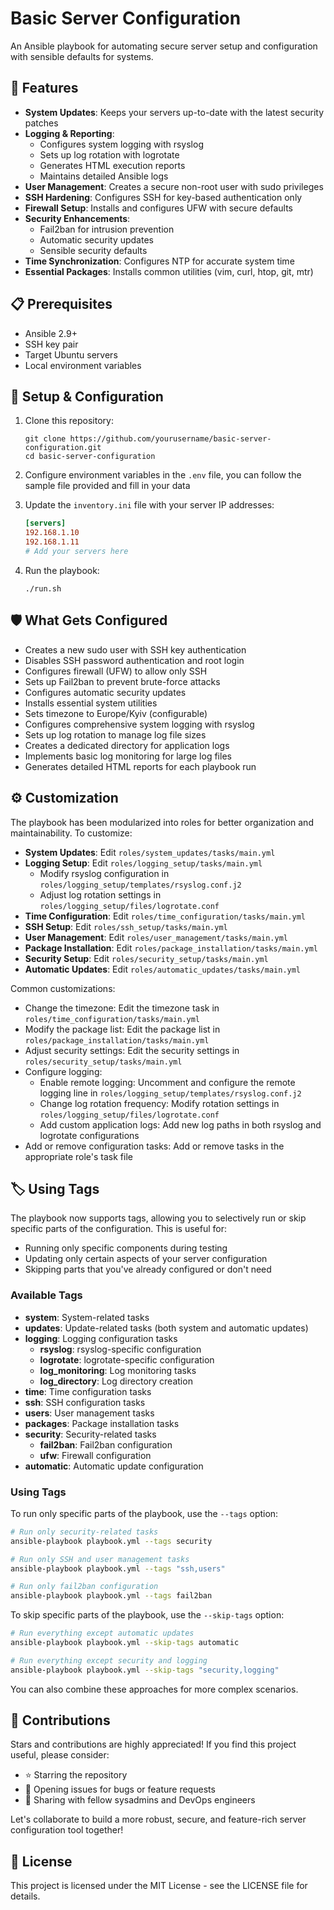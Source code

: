 # Basic Server Configuration

An Ansible playbook for automating secure server setup and configuration with sensible defaults for systems.

## 🚀 Features

- **System Updates**: Keeps your servers up-to-date with the latest security patches
- **Logging & Reporting**: 
  - Configures system logging with rsyslog
  - Sets up log rotation with logrotate
  - Generates HTML execution reports
  - Maintains detailed Ansible logs
- **User Management**: Creates a secure non-root user with sudo privileges
- **SSH Hardening**: Configures SSH for key-based authentication only
- **Firewall Setup**: Installs and configures UFW with secure defaults
- **Security Enhancements**:
  - Fail2ban for intrusion prevention
  - Automatic security updates
  - Sensible security defaults
- **Time Synchronization**: Configures NTP for accurate system time
- **Essential Packages**: Installs common utilities (vim, curl, htop, git, mtr)

## 📋 Prerequisites

- Ansible 2.9+
- SSH key pair
- Target Ubuntu servers
- Local environment variables

## 🔧 Setup & Configuration

1. Clone this repository:
   ```
   git clone https://github.com/yourusername/basic-server-configuration.git
   cd basic-server-configuration
   ```

2. Configure environment variables in the `.env` file, you can follow the sample file provided and fill in your data

3. Update the `inventory.ini` file with your server IP addresses:
   ```ini
   [servers]
   192.168.1.10
   192.168.1.11
   # Add your servers here
   ```

4. Run the playbook:
   ```
   ./run.sh
   ```

## 🛡️ What Gets Configured

- Creates a new sudo user with SSH key authentication
- Disables SSH password authentication and root login
- Configures firewall (UFW) to allow only SSH
- Sets up Fail2ban to prevent brute-force attacks
- Configures automatic security updates
- Installs essential system utilities
- Sets timezone to Europe/Kyiv (configurable)
- Configures comprehensive system logging with rsyslog
- Sets up log rotation to manage log file sizes
- Creates a dedicated directory for application logs
- Implements basic log monitoring for large log files
- Generates detailed HTML reports for each playbook run

## ⚙️ Customization

The playbook has been modularized into roles for better organization and maintainability. To customize:

- **System Updates**: Edit `roles/system_updates/tasks/main.yml`
- **Logging Setup**: Edit `roles/logging_setup/tasks/main.yml`
  - Modify rsyslog configuration in `roles/logging_setup/templates/rsyslog.conf.j2`
  - Adjust log rotation settings in `roles/logging_setup/files/logrotate.conf`
- **Time Configuration**: Edit `roles/time_configuration/tasks/main.yml`
- **SSH Setup**: Edit `roles/ssh_setup/tasks/main.yml`
- **User Management**: Edit `roles/user_management/tasks/main.yml`
- **Package Installation**: Edit `roles/package_installation/tasks/main.yml`
- **Security Setup**: Edit `roles/security_setup/tasks/main.yml`
- **Automatic Updates**: Edit `roles/automatic_updates/tasks/main.yml`

Common customizations:
- Change the timezone: Edit the timezone task in `roles/time_configuration/tasks/main.yml`
- Modify the package list: Edit the package list in `roles/package_installation/tasks/main.yml`
- Adjust security settings: Edit the security settings in `roles/security_setup/tasks/main.yml`
- Configure logging:
  - Enable remote logging: Uncomment and configure the remote logging line in `roles/logging_setup/templates/rsyslog.conf.j2`
  - Change log rotation frequency: Modify rotation settings in `roles/logging_setup/files/logrotate.conf`
  - Add custom application logs: Add new log paths in both rsyslog and logrotate configurations
- Add or remove configuration tasks: Add or remove tasks in the appropriate role's task file

## 🏷️ Using Tags

The playbook now supports tags, allowing you to selectively run or skip specific parts of the configuration. This is useful for:

- Running only specific components during testing
- Updating only certain aspects of your server configuration
- Skipping parts that you've already configured or don't need

### Available Tags

- **system**: System-related tasks
- **updates**: Update-related tasks (both system and automatic updates)
- **logging**: Logging configuration tasks
  - **rsyslog**: rsyslog-specific configuration
  - **logrotate**: logrotate-specific configuration
  - **log_monitoring**: Log monitoring tasks
  - **log_directory**: Log directory creation
- **time**: Time configuration tasks
- **ssh**: SSH configuration tasks
- **users**: User management tasks
- **packages**: Package installation tasks
- **security**: Security-related tasks
  - **fail2ban**: Fail2ban configuration
  - **ufw**: Firewall configuration
- **automatic**: Automatic update configuration

### Using Tags

To run only specific parts of the playbook, use the `--tags` option:

```bash
# Run only security-related tasks
ansible-playbook playbook.yml --tags security

# Run only SSH and user management tasks
ansible-playbook playbook.yml --tags "ssh,users"

# Run only fail2ban configuration
ansible-playbook playbook.yml --tags fail2ban
```

To skip specific parts of the playbook, use the `--skip-tags` option:

```bash
# Run everything except automatic updates
ansible-playbook playbook.yml --skip-tags automatic

# Run everything except security and logging
ansible-playbook playbook.yml --skip-tags "security,logging"
```

You can also combine these approaches for more complex scenarios.

## 🤝 Contributions

Stars and contributions are highly appreciated! If you find this project useful, please consider:

- ⭐ Starring the repository
- 🐛 Opening issues for bugs or feature requests
- 📢 Sharing with fellow sysadmins and DevOps engineers

Let's collaborate to build a more robust, secure, and feature-rich server configuration tool together!

## 📜 License

This project is licensed under the MIT License - see the LICENSE file for details.
